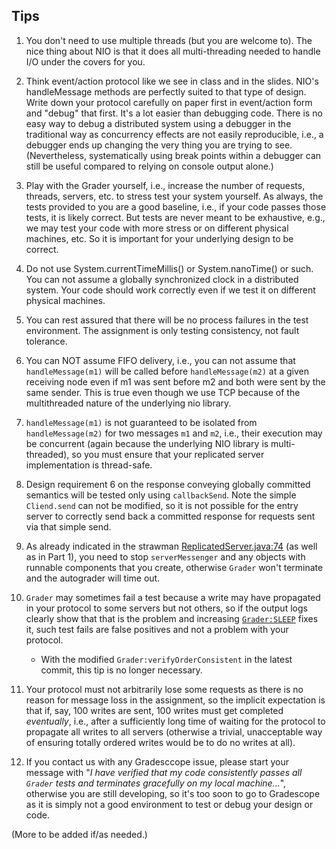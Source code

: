 ## Tips ##

1. You don't need to use multiple threads (but you are welcome to). The nice thing about NIO is that it does all multi-threading needed to handle I/O under the covers for you.
2. Think event/action protocol like we see in class and in the slides. NIO's handleMessage methods are perfectly suited to that type of design. Write down your protocol carefully on paper first in event/action form and "debug" that first. It's a lot easier than debugging code. There is no easy way to debug a distributed system using a debugger in the traditional way as concurrency effects are not easily reproducible, i.e., a debugger ends up changing the very thing you are trying to see. (Nevertheless, systematically using break points within a debugger can still be useful compared to relying on console output alone.)
4. Play with the Grader yourself, i.e., increase the number of requests, threads, servers, etc. to stress test your system yourself. As always, the tests provided to you are a good baseline, i.e., if your code passes those tests, it is likely correct. But tests are never meant to be exhaustive, e.g., we may test your code with more stress or on different physical machines, etc. So it is important for your underlying design to be correct.
5. Do not use System.currentTimeMillis() or System.nanoTime() or such. You can not assume a globally synchronized clock in a distributed system. Your code should work correctly even if we test it on different physical machines.
6. You can rest assured that there will be no process failures in the test environment. The assignment is only testing consistency, not fault tolerance.
7. You can NOT assume FIFO delivery, i.e., you can not assume that `handleMessage(m1)` will be called before `handleMessage(m2)` at a given receiving node even if m1 was sent before m2 and both were sent by the same sender. This is true even though we use TCP because of the multithreaded nature of the underlying nio library.
8. `handleMessage(m1)` is not guaranteed to be isolated from `handleMessage(m2)` for two messages `m1` and `m2`, i.e., their execution may be concurrent (again because the underlying NIO library is multi-threaded), so you must ensure that your replicated server implementation is thread-safe.
9. Design requirement 6 on the response conveying globally committed semantics will be tested only using `callbackSend`. Note the simple `Cliend.send` can not be modified, so it is not possible for the entry server to correctly send back a committed response for requests sent via that simple send. 
10. As already indicated in the strawman [ReplicatedServer.java:74](https://bitbucket.org/distrsys/consistent-db/src/d1df045e65fa154cc4be1b83e5bbaaa23be8b867/src/server/ReplicatedServer.java#lines-74) (as well as in Part 1), you need to stop `serverMessenger` and any  objects with runnable components that you create, otherwise `Grader` won't terminate and the autograder will time out.
11. `Grader` may sometimes fail a test because a write may have propagated in your protocol to some servers but not others, so if the output logs clearly show that that is the problem and increasing [`Grader:SLEEP`](https://bitbucket.org/distrsys/consistent-db/src/d1df045e65fa154cc4be1b83e5bbaaa23be8b867/test/GraderSingleServer.java#lines-39) fixes it, such test fails are false positives and not a problem with your protocol.

	* With the modified `Grader:verifyOrderConsistent` in the latest commit, this tip is no longer necessary.
	
12. Your protocol must not arbitrarily lose some requests as there is no reason for message loss in the assignment, so the implicit expectation is that if, say, 100 writes are sent, 100 writes must get completed *eventually*, i.e., after a sufficiently long time of waiting for the protocol to propagate all writes to all servers (otherwise a trivial, unacceptable way of ensuring totally ordered writes would be to do no writes at all).
13. If you contact us with any Gradesccope issue, please start your message with "*I have verified that my code consistently passes all `Grader` tests and terminates gracefully on  my local machine...*", otherwise you are still developing, so it's too soon to go to Gradescope as it is simply not a good environment to test or debug your design or code.

(More to be added if/as needed.)